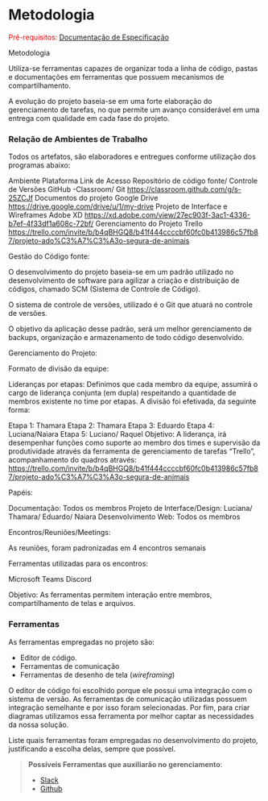 
# Metodologia

<span style="color:red">Pré-requisitos: <a href="2-Especificação do Projeto.md"> Documentação de Especificação</a></span>


Metodologia 

Utiliza-se ferramentas capazes de organizar toda a linha de código, pastas e documentações em ferramentas que possuem mecanismos de compartilhamento. 

A evolução do projeto baseia-se em uma forte elaboração do gerenciamento de tarefas, no que permite um avanço considerável em uma entrega com qualidade em cada fase do projeto. 

### Relação de Ambientes de Trabalho


Todos os artefatos, são elaboradores e entregues conforme utilização dos programas abaixo: 


Ambiente
Plataforma
Link de Acesso
Repositório de código fonte/ Controle de Versões
GitHub -Classroom/ Git
https://classroom.github.com/g/s-25ZCJf
Documentos do projeto
Google Drive
https://drive.google.com/drive/u/1/my-drive
Projeto de Interface e  Wireframes
Adobe XD
https://xd.adobe.com/view/27ec903f-3ac1-4336-b7ef-4f33df1a608c-72bf/
Gerenciamento do Projeto
Trello
https://trello.com/invite/b/b4qBHGQ8/b41f444ccccbf60fc0b413986c57fb87/projeto-ado%C3%A7%C3%A3o-segura-de-animais




Gestão do Código fonte: 

O desenvolvimento do projeto baseia-se em um padrão utilizado no desenvolvimento de software para agilizar a criação e distribuição de códigos, chamado SCM (Sistema de Controle de Código). 

O sistema de controle de versões, utilizado é o Git que atuará no controle de versões. 

O objetivo da aplicação desse padrão, será um melhor gerenciamento de backups, organização e armazenamento de todo código desenvolvido.


 





Gerenciamento do Projeto:


Formato de divisão da equipe: 

Lideranças por etapas: Definimos que cada membro da equipe, assumirá o cargo de liderança conjunta (em dupla) respeitando a quantidade de membros existente no time por etapas. A divisão foi efetivada, da seguinte forma: 

Etapa 1: Thamara
Etapa 2: Thamara
Etapa 3: Eduardo
Etapa 4: Luciana/Naiara 
Etapa 5: Luciano/ Raquel 
Objetivo: A liderança, irá desempenhar funções como suporte ao membro dos times e supervisão da produtividade através da ferramenta de gerenciamento de tarefas “Trello”, acompanhamento do quadros através: https://trello.com/invite/b/b4qBHGQ8/b41f444ccccbf60fc0b413986c57fb87/projeto-ado%C3%A7%C3%A3o-segura-de-animais







Papéis: 

Documentação: Todos os membros
Projeto de Interface/Design: Luciana/ Thamara/ Eduardo/ Naiara
Desenvolvimento Web: Todos os membros


Encontros/Reuniões/Meetings: 

As reuniões, foram padronizadas em 4 encontros semanais

Ferramentas utilizadas para os encontros: 

Microsoft Teams
Discord 


Objetivo: As ferramentas permitem interação entre membros, compartilhamento de telas e arquivos.


### Ferramentas

As ferramentas empregadas no projeto são:

- Editor de código.
- Ferramentas de comunicação
- Ferramentas de desenho de tela (_wireframing_)

O editor de código foi escolhido porque ele possui uma integração com o
sistema de versão. As ferramentas de comunicação utilizadas possuem
integração semelhante e por isso foram selecionadas. Por fim, para criar
diagramas utilizamos essa ferramenta por melhor captar as
necessidades da nossa solução.

Liste quais ferramentas foram empregadas no desenvolvimento do projeto, justificando a escolha delas, sempre que possível.
 
> **Possíveis Ferramentas que auxiliarão no gerenciamento**: 
> - [Slack](https://slack.com/)
> - [Github](https://github.com/)
